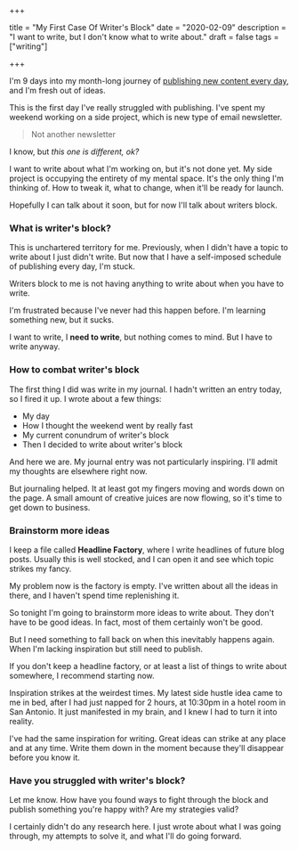 +++

title = "My First Case Of Writer's Block"
date = "2020-02-09"
description = "I want to write, but I don't know what to write about."
draft = false
tags = ["writing"]

+++

I'm 9 days into my month-long journey of [publishing new content every day](https://nicklafferty.com/blog/why-im-publishing-new-content-every-day-in-february/), and I'm fresh out of ideas.

This is the first day I've really struggled with publishing. I've spent my weekend working on a side project, which is new type of email newsletter.

> Not another newsletter

I know, but *this one is different, ok?*

I want to write about what I'm working on, but it's not done yet. My side project is occupying the entirety of my mental space. It's the only thing I'm thinking of. How to tweak it, what to change, when it'll be ready for launch.

Hopefully I can talk about it soon, but for now I'll talk about writers block.

### What is writer's block?

This is unchartered territory for me. Previously, when I didn't have a topic to write about I just didn't write. But now that I have a self-imposed schedule of publishing every day, I'm stuck.

Writers block to me is not having anything to write about when you have to write.

I'm frustrated because I've never had this happen before. I'm learning something new, but it sucks.

I want to write, I **need to write**, but nothing comes to mind. But I have to write anyway.

### How to combat writer's block

The first thing I did was write in my journal. I hadn't written an entry today, so I fired it up. I wrote about a few things:

- My day
- How I thought the weekend went by really fast
- My current conundrum of writer's block
- Then I decided to write about writer's block

And here we are. My journal entry was not particularly inspiring. I'll admit my thoughts are elsewhere right now.

But journaling helped. It at least got my fingers moving and words down on the page. A small amount of creative juices are now flowing, so it's time to get down to business.

### Brainstorm more ideas

I keep a file called **Headline Factory**, where I write headlines of future blog posts. Usually this is well stocked, and I can open it and see which topic strikes my fancy.

My problem now is the factory is empty. I've written about all the ideas in there, and I haven't spend time replenishing it.

So tonight I'm going to brainstorm more ideas to write about. They don't have to be good ideas. In fact, most of them certainly won't be good.

But I need something to fall back on when this inevitably happens again. When I'm lacking inspiration but still need to publish.

If you don't keep a headline factory, or at least a list of things to write about somewhere, I recommend starting now.

Inspiration strikes at the weirdest times. My latest side hustle idea came to me in bed, after I had just napped for 2 hours, at 10:30pm in a hotel room in San Antonio. It just manifested in my brain, and I knew I had to turn it into reality.

I've had the same inspiration for writing. Great ideas can strike at any place and at any time. Write them down in the moment because they'll disappear before you know it.

### Have you struggled with writer's block?

Let me know. How have you found ways to fight through the block and publish something you're happy with? Are my strategies valid?

I certainly didn't do any research here. I just wrote about what I was going through, my attempts to solve it, and what I'll do going forward.